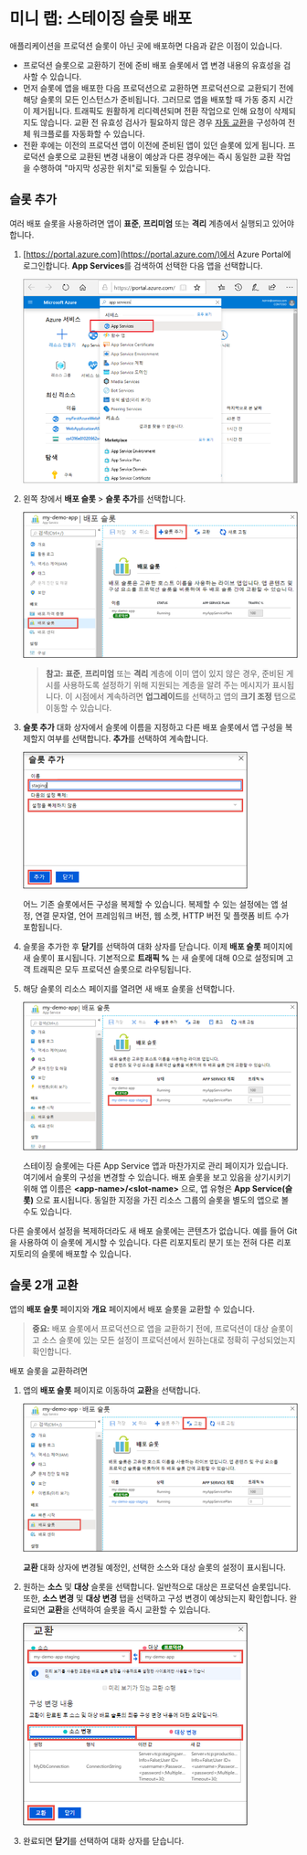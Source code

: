 ﻿# 미니 랩: 스테이징 슬롯 배포

애플리케이션을 프로덕션 슬롯이 아닌 곳에 배포하면 다음과 같은 이점이 있습니다.

* 프로덕션 슬롯으로 교환하기 전에 준비 배포 슬롯에서 앱 변경 내용의 유효성을 검사할 수 있습니다.
* 먼저 슬롯에 앱을 배포한 다음 프로덕션으로 교환하면 프로덕션으로 교환되기 전에 해당 슬롯의 모든 인스턴스가 준비됩니다. 그러므로 앱을 배포할 때 가동 중지 시간이 제거됩니다. 트래픽도 원활하게 리디렉션되며 전환 작업으로 인해 요청이 삭제되지도 않습니다. 교환 전 유효성 검사가 필요하지 않은 경우 [자동 교환](#Auto-Swap)을 구성하여 전체 워크플로를 자동화할 수 있습니다.
* 전환 후에는 이전의 프로덕션 앱이 이전에 준비된 앱이 있던 슬롯에 있게 됩니다. 프로덕션 슬롯으로 교환된 변경 내용이 예상과 다른 경우에는 즉시 동일한 교환 작업을 수행하여 "마지막 성공한 위치"로 되돌릴 수 있습니다.

## 슬롯 추가
여러 배포 슬롯을 사용하려면 앱이 **표준**, **프리미엄** 또는 **격리** 계층에서 실행되고 있어야 합니다.

1. [https://portal.azure.com](https://portal.azure.com/)에서 Azure Portal에 로그인합니다. **App Services**를 검색하여 선택한 다음 앱을 선택합니다. 
   
    ![App Services 검색](../../Linked_Image_Files/search-for-app-services.png)
   
2. 왼쪽 창에서 **배포 슬롯** > **슬롯 추가**를 선택합니다.
   
    ![새 배포 슬롯 추가](../../Linked_Image_Files/qgaddnewdeploymentslot.png)
   
   > **참고:** **표준**, **프리미엄** 또는 **격리** 계층에 이미 앱이 있지 않은 경우, 준비된 게시를 사용하도록 설정하기 위해 지원되는 계층을 알려 주는 메시지가 표시됩니다. 이 시점에서 계속하려면 **업그레이드**를 선택하고 앱의 **크기 조정** 탭으로 이동할 수 있습니다.

3. **슬롯 추가** 대화 상자에서 슬롯에 이름을 지정하고 다른 배포 슬롯에서 앱 구성을 복제할지 여부를 선택합니다. **추가**를 선택하여 계속합니다.
   
    ![구성 소스:](../../Linked_Image_Files/configuration-source-1.png)
   
    어느 기존 슬롯에서든 구성을 복제할 수 있습니다. 복제할 수 있는 설정에는 앱 설정, 연결 문자열, 언어 프레임워크 버전, 웹 소켓, HTTP 버전 및 플랫폼 비트 수가 포함됩니다.

4. 슬롯을 추가한 후 **닫기**를 선택하여 대화 상자를 닫습니다. 이제 **배포 슬롯** 페이지에 새 슬롯이 표시됩니다. 기본적으로 **트래픽 %** 는 새 슬롯에 대해 0으로 설정되며 고객 트래픽은 모두 프로덕션 슬롯으로 라우팅됩니다.

5. 해당 슬롯의 리소스 페이지를 열려면 새 배포 슬롯을 선택합니다.
   
    ![배포 슬롯 제목](../../Linked_Image_Files/staging-title.png)

    스테이징 슬롯에는 다른 App Service 앱과 마찬가지로 관리 페이지가 있습니다. 여기에서 슬롯의 구성을 변경할 수 있습니다. 배포 슬롯을 보고 있음을 상기시키기 위해 앱 이름은 **\<app-name>/\<slot-name>** 으로, 앱 유형은 **App Service(슬롯)** 으로 표시됩니다. 동일한 지정을 가진 리소스 그룹의 슬롯을 별도의 앱으로 볼 수도 있습니다.

다른 슬롯에서 설정을 복제하더라도 새 배포 슬롯에는 콘텐츠가 없습니다. 예를 들어 Git을 사용하여 이 슬롯에 게시할 수 있습니다. 다른 리포지토리 분기 또는 전혀 다른 리포지토리의 슬롯에 배포할 수 있습니다.

## 슬롯 2개 교환 
앱의 **배포 슬롯** 페이지와 **개요** 페이지에서 배포 슬롯을 교환할 수 있습니다.

> **중요:** 배포 슬롯에서 프로덕션으로 앱을 교환하기 전에, 프로덕션이 대상 슬롯이고 소스 슬롯에 있는 모든 설정이 프로덕션에서 원하는대로 정확히 구성되었는지 확인합니다.

배포 슬롯을 교환하려면

1. 앱의 **배포 슬롯** 페이지로 이동하여 **교환**을 선택합니다.
   
    ![교환 단추](../../Linked_Image_Files/swap-button-bar.png)

    **교환** 대화 상자에 변경될 예정인, 선택한 소스와 대상 슬롯의 설정이 표시됩니다.

2. 원하는 **소스** 및 **대상** 슬롯을 선택합니다. 일반적으로 대상은 프로덕션 슬롯입니다. 또한, **소스 변경** 및 **대상 변경** 탭을 선택하고 구성 변경이 예상되는지 확인합니다. 완료되면 **교환**을 선택하여 슬롯을 즉시 교환할 수 있습니다.

    ![교환 완료](../../Linked_Image_Files/swap-immediately.png)

3. 완료되면 **닫기**를 선택하여 대화 상자를 닫습니다.
